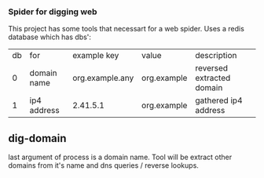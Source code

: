 ### Spider for digging web

This project has some tools that necessart for a web spider. Uses a redis database which has dbs':
<table>
<tr><td>db</td><td>for</td><td>example key</td><td>value</td><td>description</td></tr>
<tr><td>0</td><td>domain name</td><td>org.example.any</td><td>org.example</td><td>reversed extracted domain</td></tr>
<tr><td>1</td><td>ip4 address</td><td>2.41.5.1</td><td>org.example</td><td>gathered ip4 address</td></tr>
</table>

## dig-domain

last argument of process is a domain name. Tool will be extract other domains from it's name and dns queries / reverse lookups.